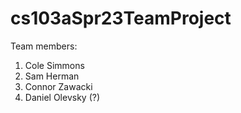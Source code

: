 # cs103aSpr23TeamProject

Team members:
1. Cole Simmons
2. Sam Herman
3. Connor Zawacki
4. Daniel Olevsky (?)
